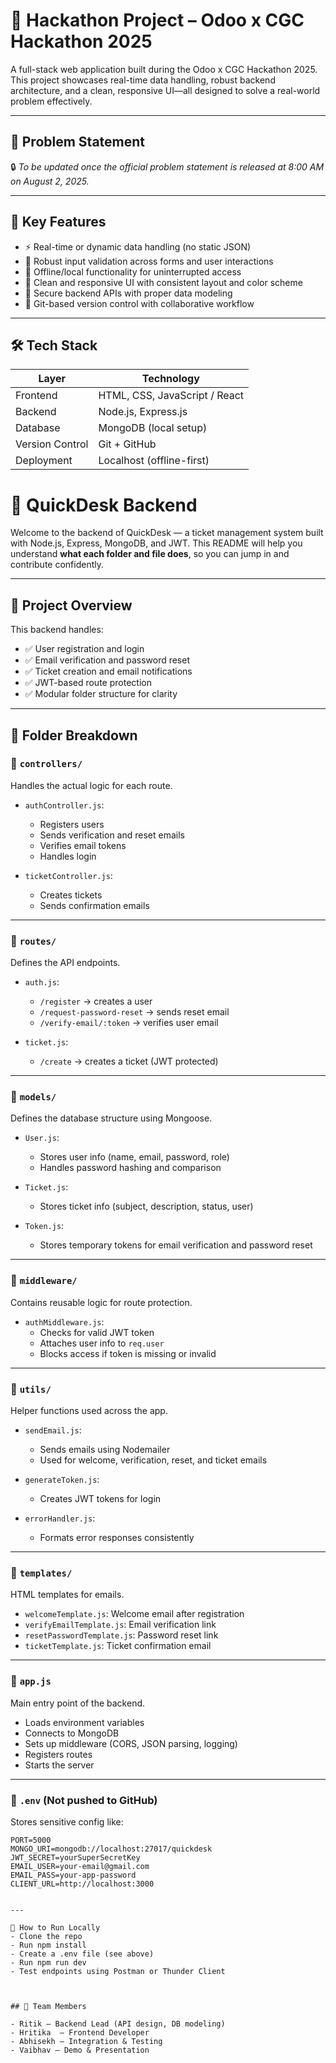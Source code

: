# 🚀 Hackathon Project – Odoo x CGC Hackathon 2025

A full-stack web application built during the Odoo x CGC Hackathon 2025. This project showcases real-time data handling, robust backend architecture, and a clean, responsive UI—all designed to solve a real-world problem effectively.

---

## 📌 Problem Statement

🔒 *To be updated once the official problem statement is released at 8:00 AM on August 2, 2025.*

---

## 🧠 Key Features

- ⚡ Real-time or dynamic data handling (no static JSON)
- 🧪 Robust input validation across forms and user interactions
- 📶 Offline/local functionality for uninterrupted access
- 🧬 Clean and responsive UI with consistent layout and color scheme
- 🔐 Secure backend APIs with proper data modeling
- 🔄 Git-based version control with collaborative workflow

---

## 🛠️ Tech Stack

| Layer       | Technology        |
|-------------|-------------------|
| Frontend    | HTML, CSS, JavaScript / React |
| Backend     | Node.js, Express.js |
| Database    | MongoDB (local setup) |
| Version Control | Git + GitHub |
| Deployment  | Localhost (offline-first) |

# 🚀 QuickDesk Backend

Welcome to the backend of QuickDesk — a ticket management system built with Node.js, Express, MongoDB, and JWT. This README will help you understand **what each folder and file does**, so you can jump in and contribute confidently.

---

## 🧱 Project Overview

This backend handles:

- ✅ User registration and login
- ✅ Email verification and password reset
- ✅ Ticket creation and email notifications
- ✅ JWT-based route protection
- ✅ Modular folder structure for clarity

---

## 📁 Folder Breakdown

### 🔹 `controllers/`
Handles the actual logic for each route.

- `authController.js`:  
  - Registers users  
  - Sends verification and reset emails  
  - Verifies email tokens  
  - Handles login

- `ticketController.js`:  
  - Creates tickets  
  - Sends confirmation emails

---

### 🔹 `routes/`
Defines the API endpoints.

- `auth.js`:  
  - `/register` → creates a user  
  - `/request-password-reset` → sends reset email  
  - `/verify-email/:token` → verifies user email

- `ticket.js`:  
  - `/create` → creates a ticket (JWT protected)

---

### 🔹 `models/`
Defines the database structure using Mongoose.

- `User.js`:  
  - Stores user info (name, email, password, role)  
  - Handles password hashing and comparison

- `Ticket.js`:  
  - Stores ticket info (subject, description, status, user)

- `Token.js`:  
  - Stores temporary tokens for email verification and password reset

---

### 🔹 `middleware/`
Contains reusable logic for route protection.

- `authMiddleware.js`:  
  - Checks for valid JWT token  
  - Attaches user info to `req.user`  
  - Blocks access if token is missing or invalid

---

### 🔹 `utils/`
Helper functions used across the app.

- `sendEmail.js`:  
  - Sends emails using Nodemailer  
  - Used for welcome, verification, reset, and ticket emails

- `generateToken.js`:  
  - Creates JWT tokens for login

- `errorHandler.js`:  
  - Formats error responses consistently

---

### 🔹 `templates/`
HTML templates for emails.

- `welcomeTemplate.js`: Welcome email after registration  
- `verifyEmailTemplate.js`: Email verification link  
- `resetPasswordTemplate.js`: Password reset link  
- `ticketTemplate.js`: Ticket confirmation email

---

### 🔹 `app.js`
Main entry point of the backend.

- Loads environment variables  
- Connects to MongoDB  
- Sets up middleware (CORS, JSON parsing, logging)  
- Registers routes  
- Starts the server

---

### 🔹 `.env` (Not pushed to GitHub)
Stores sensitive config like:

```env
PORT=5000
MONGO_URI=mongodb://localhost:27017/quickdesk
JWT_SECRET=yourSuperSecretKey
EMAIL_USER=your-email@gmail.com
EMAIL_PASS=your-app-password
CLIENT_URL=http://localhost:3000


---

🧪 How to Run Locally
- Clone the repo
- Run npm install
- Create a .env file (see above)
- Run npm run dev
- Test endpoints using Postman or Thunder Client



## 👥 Team Members

- Ritik – Backend Lead (API design, DB modeling)
- Hritika  – Frontend Developer
- Abhisekh – Integration & Testing
- Vaibhav – Demo & Presentation

